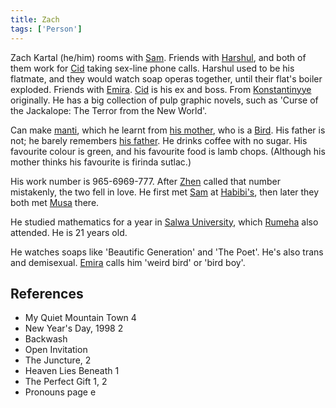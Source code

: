 ```yaml
---
title: Zach
tags: ['Person']
---
```

Zach Kartal (he/him) rooms with [Sam](/_wiki/sam.md). Friends with [Harshul](/_wiki/harshul.md), and both of them work for [Cid](/_wiki/cid.md) taking sex-line phone calls. Harshul used to be his flatmate, and they would watch soap operas together, until their flat's boiler exploded. Friends with [Emira](/_wiki/emira.md). [Cid](/_wiki/cid.md) is his ex and boss. From [Konstantinyye](/_wiki/konstantinyye.md) originally. He has a big collection of pulp graphic novels, such as 'Curse of the Jackalope: The Terror from the New World'.

Can make [manti](/_wiki/manti.md), which he learnt from [his mother](/_wiki/leila.md), who is a [Bird](/_wiki/bird.md). His father is not; he barely remembers [his father](/_wiki/Zach's%20father). He drinks coffee with no sugar. His favourite colour is green, and his favourite food is lamb chops. (Although his mother thinks his favourite is firinda sutlac.)

His work number is 965-6969-777. After [Zhen](/_wiki/zhen.md) called that number mistakenly, the two fell in love. He first met [Sam](/_wiki/sam.md) at [Habibi's](/_wiki/habibis.md), then later they both met [Musa](/_wiki/musa.md) there.

He studied mathematics for a year in [Salwa University](/_wiki/salwa-university.md), which [Rumeha](/_wiki/rumeha.md) also attended. He is 21 years old.

He watches soaps like 'Beautific Generation' and 'The Poet'. He's also trans and demisexual. [Emira](/_wiki/emira.md) calls him 'weird bird' or 'bird boy'.
## References
- My Quiet Mountain Town 4
- New Year's Day, 1998 2
- Backwash
- Open Invitation
- The Juncture, 2
- Heaven Lies Beneath 1
- The Perfect Gift 1, 2
- Pronouns page
e
